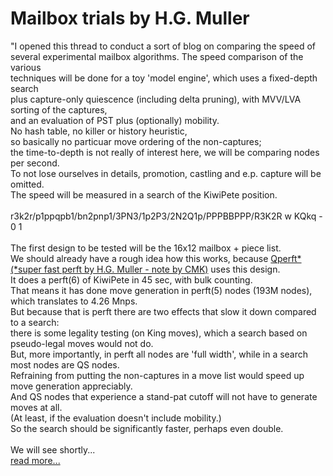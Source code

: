 # Mailbox trials by H.G. Muller
"I opened this thread to conduct a sort of blog on comparing the speed of<br>
several experimental mailbox algorithms. The speed comparison of the various<br>
techniques will be done for a toy 'model engine', which uses a fixed-depth search<br>
plus capture-only quiescence (including delta pruning), with MVV/LVA sorting of the captures,<br>
and an evaluation of PST plus (optionally) mobility.<br>
No hash table, no killer or history heuristic,<br>
so basically no particuar move ordering of the non-captures;<br>
the time-to-depth is not really of interest here, we will be comparing nodes per second.<br>
To not lose ourselves in details, promotion, castling and e.p. capture will be omitted.<br>
The speed will be measured in a search of the KiwiPete position.<br>
<br>
r3k2r/p1ppqpb1/bn2pnp1/3PN3/1p2P3/2N2Q1p/PPPBBPPP/R3K2R w KQkq - 0 1<br>
<br>
The first design to be tested will be the 16x12 mailbox + piece list.<br>
We should already have a rough idea how this works, because <a href="https://home.hccnet.nl/h.g.muller/perft.c">Qperft* (*super fast perft by H.G. Muller - note by CMK)</a> uses this design.<br>
It does a perft(6) of KiwiPete in 45 sec, with bulk counting.<br>
That means it has done move generation in perft(5) nodes (193M nodes), which translates to 4.26 Mnps.<br>
But because that is perft there are two effects that slow it down compared to a search:<br>
there is some legality testing (on King moves), which a search based on pseudo-legal moves would not do.<br>
But, more importantly, in perft all nodes are 'full width', while in a search most nodes are QS nodes.<br>
Refraining from putting the non-captures in a move list would speed up move generation appreciably.<br>
And QS nodes that experience a stand-pat cutoff will not have to generate moves at all.<br>
(At least, if the evaluation doesn't include mobility.)<br>
So the search should be significantly faster, perhaps even double.<br>
<br>
We will see shortly...<br>
<a href="http://talkchess.com/forum3/viewtopic.php?f=7&t=76773">read more...</a>
